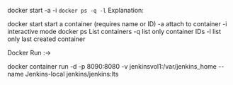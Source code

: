 docker start -a -i `docker ps -q -l`
Explanation:

docker start start a container (requires name or ID)
-a attach to container
-i interactive mode
docker ps List containers
-q list only container IDs
-l list only last created container


Docker Run :->

docker container run -d -p 8090:8080 -v jenkinsvol1:/var/jenkins_home --name Jenkins-local jenkins/jenkins:lts
